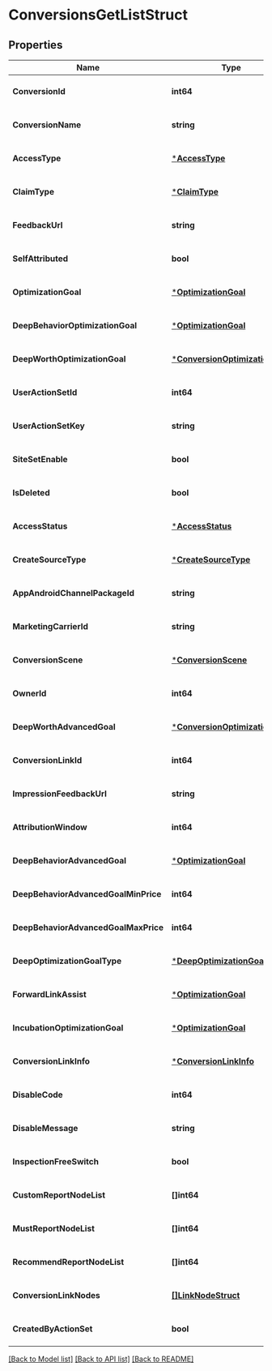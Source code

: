 # ConversionsGetListStruct

## Properties
Name | Type | Description | Notes
------------ | ------------- | ------------- | -------------
**ConversionId** | **int64** |  | [optional] [default to null]
**ConversionName** | **string** |  | [optional] [default to null]
**AccessType** | [***AccessType**](AccessType.md) |  | [optional] [default to null]
**ClaimType** | [***ClaimType**](ClaimType.md) |  | [optional] [default to null]
**FeedbackUrl** | **string** |  | [optional] [default to null]
**SelfAttributed** | **bool** |  | [optional] [default to null]
**OptimizationGoal** | [***OptimizationGoal**](OptimizationGoal.md) |  | [optional] [default to null]
**DeepBehaviorOptimizationGoal** | [***OptimizationGoal**](OptimizationGoal.md) |  | [optional] [default to null]
**DeepWorthOptimizationGoal** | [***ConversionOptimizationGoal**](ConversionOptimizationGoal.md) |  | [optional] [default to null]
**UserActionSetId** | **int64** |  | [optional] [default to null]
**UserActionSetKey** | **string** |  | [optional] [default to null]
**SiteSetEnable** | **bool** |  | [optional] [default to null]
**IsDeleted** | **bool** |  | [optional] [default to null]
**AccessStatus** | [***AccessStatus**](AccessStatus.md) |  | [optional] [default to null]
**CreateSourceType** | [***CreateSourceType**](CreateSourceType.md) |  | [optional] [default to null]
**AppAndroidChannelPackageId** | **string** |  | [optional] [default to null]
**MarketingCarrierId** | **string** |  | [optional] [default to null]
**ConversionScene** | [***ConversionScene**](ConversionScene.md) |  | [optional] [default to null]
**OwnerId** | **int64** |  | [optional] [default to null]
**DeepWorthAdvancedGoal** | [***ConversionOptimizationGoal**](ConversionOptimizationGoal.md) |  | [optional] [default to null]
**ConversionLinkId** | **int64** |  | [optional] [default to null]
**ImpressionFeedbackUrl** | **string** |  | [optional] [default to null]
**AttributionWindow** | **int64** |  | [optional] [default to null]
**DeepBehaviorAdvancedGoal** | [***OptimizationGoal**](OptimizationGoal.md) |  | [optional] [default to null]
**DeepBehaviorAdvancedGoalMinPrice** | **int64** |  | [optional] [default to null]
**DeepBehaviorAdvancedGoalMaxPrice** | **int64** |  | [optional] [default to null]
**DeepOptimizationGoalType** | [***DeepOptimizationGoalType**](DeepOptimizationGoalType.md) |  | [optional] [default to null]
**ForwardLinkAssist** | [***OptimizationGoal**](OptimizationGoal.md) |  | [optional] [default to null]
**IncubationOptimizationGoal** | [***OptimizationGoal**](OptimizationGoal.md) |  | [optional] [default to null]
**ConversionLinkInfo** | [***ConversionLinkInfo**](conversion_link_info.md) |  | [optional] [default to null]
**DisableCode** | **int64** |  | [optional] [default to null]
**DisableMessage** | **string** |  | [optional] [default to null]
**InspectionFreeSwitch** | **bool** |  | [optional] [default to null]
**CustomReportNodeList** | **[]int64** |  | [optional] [default to null]
**MustReportNodeList** | **[]int64** |  | [optional] [default to null]
**RecommendReportNodeList** | **[]int64** |  | [optional] [default to null]
**ConversionLinkNodes** | [**[]LinkNodeStruct**](link_node_struct.md) |  | [optional] [default to null]
**CreatedByActionSet** | **bool** |  | [optional] [default to null]

[[Back to Model list]](../README.md#documentation-for-models) [[Back to API list]](../README.md#documentation-for-api-endpoints) [[Back to README]](../README.md)


